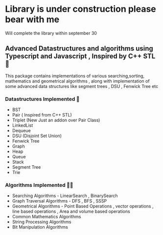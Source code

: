 # Library is under construction please bear with me
Will complete the library within september 30


## Advanced Datastructures and algorithms using Typescript and Javascript , Inspired by C++ STL :tada:
This package contains implementations of various searching,sorting, mathematics and geometrical algorithms , along with implementation of some advanced data structures like segment trees , DSU , Fenwick Tree etc

### Datastructures Implemented :muscle:
- BST
- Pair ( Inspired from C++ STL)
- Triplet (New Just an addon over Pair Class)
- LinkedList
- Dequeue
- DSU (Disjoint Set Union)
- Fenwick Tree
- Graph
- Heap
- Queue
- Stack
- Segment Tree
- Trie

### Algorithms Implemented :astronaut:
- Searching Algorithms - LinearSearch , BinarySearch
- Graph Traversal Algorithms - DFS , BFS , SSSP 
- Geometrical Algorithms - Point Based Operations , vector operations , line based operations , Area and volume based operations
- Common Mathematics Algorithms 
- String Processing Algorithms
- Bit Manipulation Algorithms